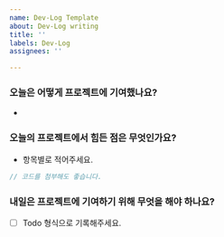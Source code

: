 ```yaml
---
name: Dev-Log Template
about: Dev-Log writing
title: ''
labels: Dev-Log
assignees: ''

---
```


### 오늘은 어떻게 프로젝트에 기여했나요?
-
### 오늘의 프로젝트에서 힘든 점은 무엇인가요?
- 항목별로 적어주세요.

```js
// 코드를 첨부해도 좋습니다.
```
 
### 내일은 프로젝트에 기여하기 위해 무엇을 해야 하나요?
- [ ]  Todo 형식으로 기록해주세요.
